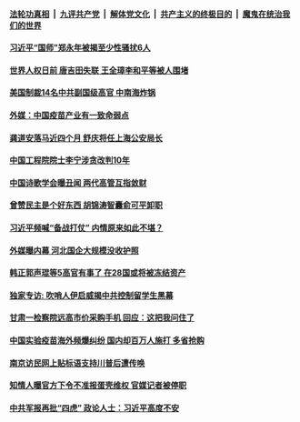 

####  [法轮功真相](../../../../basic/blob/master/README.md?t=12091931) &nbsp;|&nbsp; [九评共产党](../../../../9ping.md/blob/master/README.md?t=12091931) &nbsp;|&nbsp; [解体党文化](../../../../jtdwh.md/blob/master/README.md?t=12091931)  &nbsp;|&nbsp; [共产主义的终极目的](../../../../gczydzjmd.md/blob/master/README.md?t=12091931) &nbsp;|&nbsp; [魔鬼在统治我们的世界](../../../../mgztzwmdsj.md/blob/master/README.md?t=12091931) 

#### [习近平“国师”郑永年被揭至少性骚扰6人](../pages/soh5/451855.md?t=12091931) 
#### [世界人权日前 唐吉田失联 王全璋李和平等被人围堵](../pages/soh5/451828.md?t=12091931) 
#### [美国制裁14名中共副国级高官  中南海炸锅](../pages/soh5/451837.md?t=12091931) 
#### [外媒：中国疫苗产业有一致命弱点](../pages/soh5/451756.md?t=12091931) 
#### [龚道安落马近四个月 舒庆将任上海公安局长](../pages/soh5/451765.md?t=12091931) 
#### [中国工程院院士李宁涉贪改判10年](../pages/soh5/451741.md?t=12091931) 
#### [中国诗歌学会曝丑闻 两代高管互指敛财](../pages/soh5/451702.md?t=12091931) 
#### [曾赞民主是个好东西 胡锦涛智囊俞可平卸职](../pages/soh5/451735.md?t=12091931) 
#### [习近平频喊“备战打仗”  内情原来如此不堪？](../pages/soh5/451705.md?t=12091931) 
#### [外媒曝内幕 河北国企大规模没收护照](../pages/soh5/451675.md?t=12091931) 
#### [韩正郭声琨等5高官有事了 在28国或将被冻结资产](../pages/soh5/451555.md?t=12091931) 
#### [独家专访: 吹哨人伊启威揭中共控制留学生黑幕](../pages/soh5/451666.md?t=12091931) 
#### [甘肃一检察院远高市价采购手机 回应：这把我问住了](../pages/soh5/451549.md?t=12091931) 
#### [中国实验疫苗海外频爆纠纷 国内却百万人施打 多省抢购](../pages/soh5/451507.md?t=12091931) 
#### [南京访民网上贴标语支持川普后遭传唤](../pages/soh5/451495.md?t=12091931) 
#### [知情人曝官方下令不准报蛋壳维权 官媒记者被停职](../pages/soh5/451465.md?t=12091931) 
#### [中共军报再批“四虎”  政论人士：习近平高度不安](../pages/soh5/451384.md?t=12091931) 
